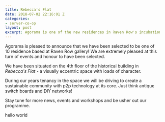 ```yaml
---
title: Rebecca's Flat
date: 2018-07-02 22:16:01 Z
categories:
- server-co-op
layout: post
excerpt: Agorama is one of the new residences in Raven Row's incubation project!
---
```


Agorama is pleased to announce that we have been selected to be one of 10 residence based at Raven Row gallery! We are extremely pleased at this turn of events and honour to have been selected.

We have been situated on the 4th floor of the historical building in *Rebecca's Flat* - a visually eccentric space with loads of character.

During our years tenancy in the space we will be driving to create a sustainable community with p2p technology at its core. Just think antique switch boards and DIY networks!

Stay tune for more news, events and workshops and be usher out our programme.

hello world
